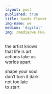 ```yaml
---
layout: post
published: true
title: hands flower
img-name: we
medium: 'digital'
img: /media/we.PNG
---
```

the artist knows  
that life is art  
actions take us  
worlds apart  
  
shape your soul  
don’t turn it dark  
not too late  
to start  